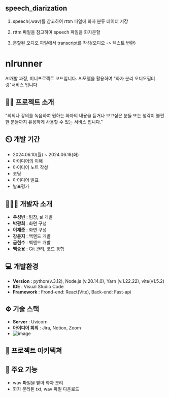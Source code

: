 ## speech_diarization 

1. speech(.wav)를 참고하여 rttm 파일에 화자 분류 데이터 저장

2. rttm 파일을 참고하여 speech 파일을 화자분할

3. 분할된 오디오 파일에서 transcript를 작성(오디오 -> 텍스트 변환)

# nlrunner
AI개발 과정, 미니프로젝트 코드입니다. Ai모델을 활용하여 "화자 분리 오디오필터링"서비스 입니다

## 👨‍🏫 프로젝트 소개
"회의나 강의를 녹음하여 원하는 화자의 내용을 듣거나 보고싶은 분들 또는 청각이 불편한 분들까지 유용하게 사용할 수 있는 서비스 입니다."

## ⏲️ 개발 기간 
- 2024.06.10(월) ~ 2024.06.18(화)
- 아이디어의 이해
- 아이디어 노트 작성
- 코딩
- 아이디어 발표
- 발표평가
  
## 🧑‍🤝‍🧑 개발자 소개 
- **우성빈** : 팀장, ai 개발
- **박광희** : 화면 구성
- **이재준** : 화면 구성
- **강윤지** : 백엔드 개발
- **금현수** : 백엔드 개발
- **백승용** : Git 관리, 코드 통합

## 💻 개발환경
- **Version** : python(v.3.12), Node.js (v.20.14.0), Yarn (v.1.22.22), vite(v1.5.2)
- **IDE** : Visual Studio Code
- **Framework** : Frond-end: React(Vite), Back-end: Fast-api

## ⚙️ 기술 스택
- **Server** : Uvicorn
- **아이디어 회의** : Jira, Notion, Zoom
- ![image](https://github.com/dlrunner/speech_diarization/assets/159866148/305204df-5661-4f1d-9563-f910c841279d)


## 📝 프로젝트 아키텍쳐


## 📌 주요 기능
- wav 파일을 받아 화자 분리
- 화자 분리된 txt, wav 파일 다운로드
